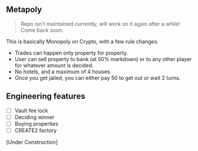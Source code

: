 ## Metapoly

> Repo isn't maintained currently, will work on it again after a while! Come back soon.

This is basically Monopoly on Crypto, with a few rule changes.

- Trades can happen only property for property.
- User can sell property to bank (at 50% markdown) or to any other player for whatever amount is decided.
- No hotels, and a maximum of 4 houses.
- Once you get jailed, you can either pay 50 to get out or wait 2 turns.

## Engineering features
- [ ] Vault fee lock
- [ ] Deciding winner
- [ ] Buying properties
- [ ] CREATE2 factory

[Under Construction]
